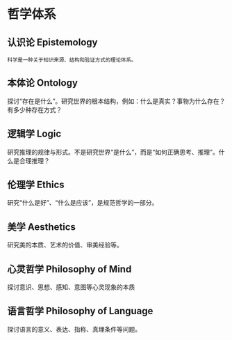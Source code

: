 
# 哲学体系

## 认识论 Epistemology
	科学是一种关于知识来源、结构和验证方式的理论体系。
## 本体论 Ontology

探讨“存在是什么”。研究世界的根本结构，例如：什么是真实？事物为什么存在？有多少种存在方式？

## 逻辑学 Logic

研究推理的规律与形式。不是研究世界“是什么”，而是“如何正确思考、推理”。什么是合理推理？
## 伦理学 Ethics

研究“什么是好”、“什么是应该”，是规范哲学的一部分。
## 美学 Aesthetics

研究美的本质、艺术的价值、审美经验等。
## 心灵哲学 Philosophy of Mind 

探讨意识、思想、感知、意图等心灵现象的本质
## 语言哲学 Philosophy of Language

探讨语言的意义、表达、指称、真理条件等问题。